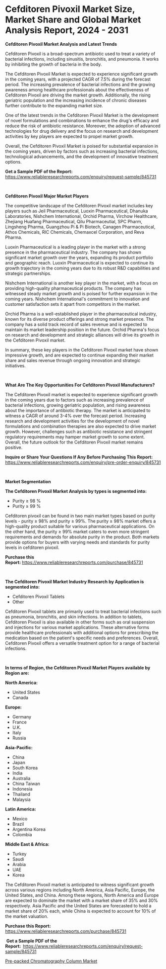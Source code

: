 <p><h1>Cefditoren Pivoxil Market Size, Market Share and Global Market Analysis Report, 2024 - 2031</h1></p><p><strong>Cefditoren Pivoxil Market Analysis and Latest Trends</strong></p>
<p><p>Cefditoren Pivoxil is a broad-spectrum antibiotic used to treat a variety of bacterial infections, including sinusitis, bronchitis, and pneumonia. It works by inhibiting the growth of bacteria in the body.</p><p>The Cefditoren Pivoxil Market is expected to experience significant growth in the coming years, with a projected CAGR of 7.5% during the forecast period. The increasing prevalence of bacterial infections and the growing awareness among healthcare professionals about the effectiveness of Cefditoren Pivoxil are driving the market growth. Additionally, the rising geriatric population and the increasing incidence of chronic diseases further contribute to the expanding market size.</p><p>One of the latest trends in the Cefditoren Pivoxil Market is the development of novel formulations and combinations to enhance the drug's efficacy and reduce the risk of antibiotic resistance. Moreover, the adoption of advanced technologies for drug delivery and the focus on research and development activities by key players are expected to propel market growth.</p><p>Overall, the Cefditoren Pivoxil Market is poised for substantial expansion in the coming years, driven by factors such as increasing bacterial infections, technological advancements, and the development of innovative treatment options.</p></p>
<p><strong>Get a Sample PDF of the Report:&nbsp;</strong> <a href="https://www.reliableresearchreports.com/enquiry/request-sample/845731">https://www.reliableresearchreports.com/enquiry/request-sample/845731</a></p>
<p>&nbsp;</p>
<p><strong>Cefditoren Pivoxil Major Market Players</strong></p>
<p><p>The competitive landscape of the Cefditoren Pivoxil market includes key players such as Jeil Pharmaceutical, Luoxin Pharmaceutical, Dhanuka Laboratories, Nishchem International, Orchid Pharma, Virchow Healthcare, Zhejiang Huafang Pharmaceutical, Qilu Pharmaceutial, SPC Pharm, Lingsheng Pharma, Guangzhou Pi & Pi Biotech, Canagen Pharmaceutical, Athos Chemicals, RIC Chemicals, Chemaxcel Corporation, and Reva Pharma. </p><p>Luoxin Pharmaceutical is a leading player in the market with a strong presence in the pharmaceutical industry. The company has shown significant market growth over the years, expanding its product portfolio and geographic reach. Luoxin Pharmaceutical is expected to continue its growth trajectory in the coming years due to its robust R&D capabilities and strategic partnerships.</p><p>Nishchem International is another key player in the market, with a focus on providing high-quality pharmaceutical products. The company has witnessed steady market growth and is poised for further expansion in the coming years. Nishchem International's commitment to innovation and customer satisfaction sets it apart from competitors in the market.</p><p>Orchid Pharma is a well-established player in the pharmaceutical industry, known for its diverse product offerings and strong market presence. The company has a solid track record of sales revenue and is expected to maintain its market leadership position in the future. Orchid Pharma's focus on research and development and strategic alliances will drive its growth in the Cefditoren Pivoxil market.</p><p>In summary, these key players in the Cefditoren Pivoxil market have shown impressive growth, and are expected to continue expanding their market share and sales revenue through ongoing innovation and strategic initiatives.</p></p>
<p>&nbsp;</p>
<p><strong>What Are The Key Opportunities For Cefditoren Pivoxil Manufacturers?</strong></p>
<p><p>The Cefditoren Pivoxil market is expected to experience significant growth in the coming years due to factors such as increasing prevalence of bacterial infections, growing geriatric population, and rising awareness about the importance of antibiotic therapy. The market is anticipated to witness a CAGR of around 3-4% over the forecast period. Increasing research and development activities for the development of novel formulations and combination therapies are also expected to drive market growth. However, challenges such as antibiotic resistance and stringent regulatory requirements may hamper market growth to some extent. Overall, the future outlook for the Cefditoren Pivoxil market remains positive.</p></p>
<p><strong>Inquire or Share Your Questions If Any Before Purchasing This Report:</strong> <a href="https://www.reliableresearchreports.com/enquiry/pre-order-enquiry/845731">https://www.reliableresearchreports.com/enquiry/pre-order-enquiry/845731</a></p>
<p>&nbsp;</p>
<p><strong>Market Segmentation</strong></p>
<p><strong>The Cefditoren Pivoxil Market Analysis by types is segmented into:</strong></p>
<p><ul><li>Purity ≥ 98 %</li><li>Purity ≥ 99 %</li></ul></p>
<p><p>Cefditoren pivoxil can be found in two main market types based on purity levels - purity ≥ 98% and purity ≥ 99%. The purity ≥ 98% market offers a high-quality product suitable for various pharmaceutical applications. On the other hand, the purity ≥ 99% market caters to even more stringent requirements and demands for absolute purity in the product. Both markets provide options for buyers with varying needs and standards for purity levels in cefditoren pivoxil.</p></p>
<p><strong>Purchase this Report:&nbsp;</strong><a href="https://www.reliableresearchreports.com/purchase/845731">https://www.reliableresearchreports.com/purchase/845731</a></p>
<p>&nbsp;</p>
<p><strong>The Cefditoren Pivoxil Market Industry Research by Application is segmented into:</strong></p>
<p><ul><li>Cefditoren Pivoxil Tablets</li><li>Other</li></ul></p>
<p><p>Cefditoren Pivoxil tablets are primarily used to treat bacterial infections such as pneumonia, bronchitis, and skin infections. In addition to tablets, Cefditoren Pivoxil is also available in other forms such as oral suspension and injections for various market applications. These alternative forms provide healthcare professionals with additional options for prescribing the medication based on the patient's specific needs and preferences. Overall, Cefditoren Pivoxil offers a versatile treatment option for a range of bacterial infections.</p></p>
<p>&nbsp;</p>
<p><strong>In terms of Region, the Cefditoren Pivoxil Market Players available by Region are:</strong></p>
<p>
    <p> <strong> North America: </strong>
        <ul>
            <li>United States</li>
            <li>Canada</li>
        </ul>
        </p> 
    <p> <strong> Europe: </strong>
        <ul>
            <li>Germany</li>
            <li>France</li>
            <li>U.K.</li>
            <li>Italy</li>
            <li>Russia</li>
        </ul>
        </p> 
    <p> <strong> Asia-Pacific: </strong>
        <ul>
            <li>China</li>
            <li>Japan</li>
            <li>South Korea</li>
            <li>India</li>
            <li>Australia</li>
            <li>China Taiwan</li>
            <li>Indonesia</li>
            <li>Thailand</li>
            <li>Malaysia</li>
        </ul>
        </p> 
    <p> <strong> Latin America: </strong>
        <ul>
            <li>Mexico</li>
            <li>Brazil</li>
            <li>Argentina Korea</li>
            <li>Colombia</li>
        </ul>
        </p> 
    <p> <strong> Middle East & Africa: </strong>
        <ul>
            <li>Turkey</li>
            <li>Saudi</li>
            <li>Arabia</li>
            <li>UAE</li>
            <li>Korea</li>
        </ul>
    </p>
    </p>
<p><p>The Cefditoren Pivoxil market is anticipated to witness significant growth across various regions including North America, Asia Pacific, Europe, the United States, and China. Among these regions, North America and Europe are expected to dominate the market with a market share of 35% and 30% respectively. Asia Pacific and the United States are forecasted to hold a market share of 20% each, while China is expected to account for 10% of the market valuation.</p></p>
<p><strong>Purchase this Report: </strong><a href="https://www.reliableresearchreports.com/purchase/845731">https://www.reliableresearchreports.com/purchase/845731</a></p>
<p>&nbsp;<strong>Get a Sample PDF of the Report:&nbsp;&nbsp;</strong><a href="https://www.reliableresearchreports.com/enquiry/request-sample/845731">https://www.reliableresearchreports.com/enquiry/request-sample/845731</a></p>
<p><strong></strong></p>
<p><p><a href="https://chivalrous-flock-a86.notion.site/Pre-packed-Chromatography-Column-Market-Size-Global-Industry-Overview-Market-Segmentation-and-Fore-d4bd0e9ffeac40ffb6aa962b86d96e76">Pre-packed Chromatography Column Market</a></p></p>